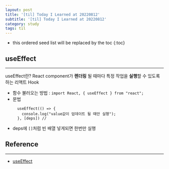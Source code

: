 ```yaml
---
layout: post
title: '[til] Today I Learned at 20220812'
subtitle: '[til] Today I Learned at 20220812'
category: study
tags: til
---
```


<!-- prettier-ignore -->
* this ordered seed list will be replaced by the toc 
{:toc}

## useEffect

---

useEffect란? React component가 **렌더링** 될 때마다 특정 작업을 **실행**할 수 있도록 하는 리액트 Hook

- 함수 불러오는 방법 : `import React, { useEffect } from "react";`
- 문법
  ```
    useEffect(() => {
      console.log("value값이 업데이트 될 때만 실행");
    }, [deps]) //
  ```
- deps에 `[]`처럼 빈 배열 넣게되면 한번만 실행

## Reference

---

- [useEffect](https://cocoon1787.tistory.com/796)
